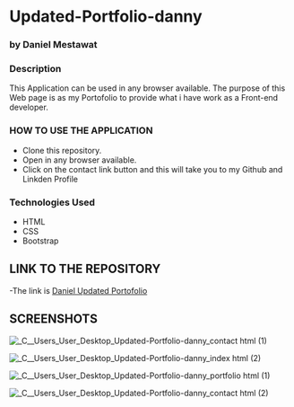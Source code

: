 # Updated-Portfolio-danny


### by Daniel Mestawat

### Description

This Application can be used in any browser available. The purpose of this Web page is as my Portofolio to provide what i have work as a Front-end developer.


### HOW TO USE THE APPLICATION

- Clone this repository.
- Open in any browser available.
- Click on the contact link button and this will take you to my Github and Linkden Profile


### Technologies Used

- HTML
- CSS
- Bootstrap

## LINK TO THE REPOSITORY

-The link is [Daniel Updated Portofolio](https://danny1215.github.io/Updated-Portfolio-danny/)

## SCREENSHOTS

![_C__Users_User_Desktop_Updated-Portfolio-danny_contact html (1)](https://user-images.githubusercontent.com/59859358/105257236-5b79f880-5b55-11eb-82a6-e1836e21c920.png)

![_C__Users_User_Desktop_Updated-Portfolio-danny_index html (2)](https://user-images.githubusercontent.com/59859358/105257240-5d43bc00-5b55-11eb-97fd-307d405d7fa0.png)

![_C__Users_User_Desktop_Updated-Portfolio-danny_portfolio html (1)](https://user-images.githubusercontent.com/59859358/105257245-5f0d7f80-5b55-11eb-94d2-a3ae6358a88e.png)

![_C__Users_User_Desktop_Updated-Portfolio-danny_contact html (2)](https://user-images.githubusercontent.com/59859358/105257248-616fd980-5b55-11eb-8d53-5c09d2aa4a7e.png)
